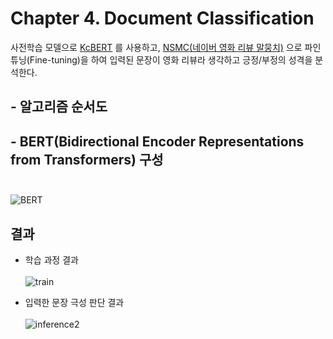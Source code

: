# Chapter 4. Document Classification
 사전학습 모델으로 [KcBERT](https://github.com/Beomi/KcBERT) 를 사용하고, [NSMC(네이버 영화 리뷰 말뭉치)](https://github.com/e9t/nsmc) 으로 파인튜닝(Fine-tuning)을 하여 
입력된 문장이 영화 리뷰라 생각하고 긍정/부정의 성격을 분석한다.

## - 알고리즘 순서도

## - BERT(Bidirectional Encoder Representations from Transformers) 구성<br><br>
![BERT](https://user-images.githubusercontent.com/86700191/162212775-9cf0242b-c437-4bae-954d-1e095255b34e.png)

## 결과
- 학습 과정 결과<br><br>
![train](https://user-images.githubusercontent.com/86700191/162215657-693a74bd-6ea8-4bc2-a429-ea70eb0121e8.PNG)


- 입력한 문장 극성 판단 결과<br><br>
![inference2](https://user-images.githubusercontent.com/86700191/162215663-42d212e2-ee24-4f1c-9256-907de44af960.PNG)
